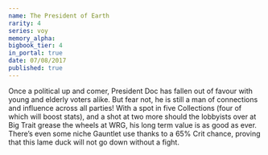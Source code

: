 ```yaml
---
name: The President of Earth
rarity: 4
series: voy
memory_alpha:
bigbook_tier: 4
in_portal: true
date: 07/08/2017
published: true
---
```


Once a political up and comer, President Doc has fallen out of favour with young and elderly voters alike. But fear not, he is still a man of connections and influence across all parties! With a spot in five Collections (four of which will boost stats), and a shot at two more should the lobbyists over at Big Trait grease the wheels at WRG, his long term value is as good as ever. There’s even some niche Gauntlet use thanks to a 65% Crit chance, proving that this lame duck will not go down without a fight.
